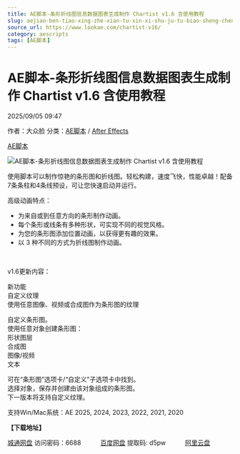 ```yaml
---
title: AE脚本-条形折线图信息数据图表生成制作 Chartist v1.6 含使用教程
slug: aejiao-ben-tiao-xing-zhe-xian-tu-xin-xi-shu-ju-tu-biao-sheng-cheng-zhi-zuo-chartist-v1-6-han-shi-yong-jiao-cheng
source_url: https://www.lookae.com/chartist-v16/
category: aescripts
tags: [AE脚本]
---
```

# AE脚本-条形折线图信息数据图表生成制作 Chartist v1.6 含使用教程

2025/09/05 09:47

作者：大众脸
分类：[AE脚本](https://www.lookae.com/after-effects/aescripts/) / [After Effects](https://www.lookae.com/after-effects/)

[AE脚本](https://www.lookae.com/tag/ae%e8%84%9a%e6%9c%ac/)

![AE脚本-条形折线图信息数据图表生成制作 Chartist v1.6 含使用教程](https://www.lookae.com/wp-content/uploads/2025/04/Chartist.jpg "AE脚本-条形折线图信息数据图表生成制作 Chartist v1.6 含使用教程-LookAE.com")

使用脚本可以制作惊艳的条形图和折线图。轻松构建，速度飞快，性能卓越！配备7条条柱和4条线预设，可让您快速启动并运行。

高级动画特点：

* 为来自或到任意方向的条形制作动画。
* 每个条形或线条有多种形状，可实现不同的视觉风格。
* 为您的条形图添加位置动画，以获得更有趣的效果。
* 以 3 种不同的方式为折线图制作动画。

[﻿﻿﻿](http://cloud.video.taobao.com/play/u/null/p/1/e/6/t/1/515455050366.mp4)

v1.6更新内容：

新功能  
自定义纹理  
使用任意图像、视频或合成图作为条形图的纹理

自定义条形图。  
使用任意对象创建条形图：  
形状图层  
合成图  
图像/视频  
文本

可在“条形图”选项卡/“自定义”子选项卡中找到。  
选择对象，保存并创建由该对象组成的条形图。  
下一版本将支持自定义纹理。

支持Win/Mac系统：AE 2025, 2024, 2023, 2022, 2021, 2020

**【下载地址】**

[城通网盘](https://url70.ctfile.com/f/2827370-8423582231-c9f088?p=4431) 访问密码：6688           [百度网盘](https://pan.baidu.com/s/1K2NqusNSzIY6X6k99dQDiA?pwd=d5pw) 提取码: d5pw           [阿里云盘](https://www.alipan.com/s/MYCRsVXzcnV)
